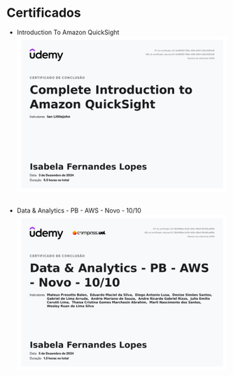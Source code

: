 # Certificados

- Introduction To Amazon QuickSight
![Introduction To Amazon QuickSight](certificados/IntroductionToAmazonQuickSight.jpg)<br></br>

- Data & Analytics - PB - AWS - Novo - 10/10
![Data & Analytics - PB - AWS - Novo - 10/10](certificados/Data&Analytics10.jpg)<br></br>